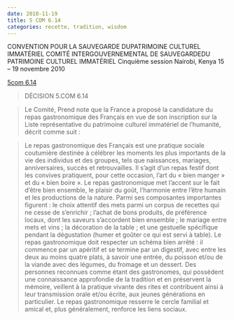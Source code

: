 ```yaml
---
date: 2010-11-19
title: 5 COM 6.14
categories: recette, tradition, wisdom
---
```


CONVENTION POUR LA SAUVEGARDE DUPATRIMOINE CULTUREL IMMATÉRIEL
COMITÉ INTERGOUVERNEMENTAL DE SAUVEGARDEDU PATRIMOINE CULTUREL IMMATÉRIEL 
Cinquième session
Nairobi, Kenya
15 – 19 novembre 2010

[5com 6.14](https://ich.unesco.org/doc/src/ITH-10-5.COM-CONF.202-Decisions-FR.doc)

>DÉCISION 5.COM 6.14

> Le Comité, Prend note que la France a proposé la candidature du repas gastronomique des Français en vue de son inscription sur la Liste représentative du patrimoine culturel immatériel de l’humanité, décrit comme suit :

>Le repas gastronomique des Français est une pratique sociale coutumière destinée à célébrer les moments les plus importants de la vie des individus et des groupes, tels que naissances, mariages, anniversaires, succès et retrouvailles. Il s’agit d’un repas festif dont les convives pratiquent, pour cette occasion, l’art du « bien manger » et du « bien boire ». Le repas gastronomique met l’accent sur le fait d’être bien ensemble, le plaisir du goût, l’harmonie entre l’être humain et les productions de la nature. Parmi ses composantes importantes figurent : le choix attentif des mets parmi un corpus de recettes qui ne cesse de s’enrichir ; l’achat de bons produits, de préférence locaux, dont les saveurs s’accordent bien ensemble ; le mariage entre mets et vins ; la décoration de la table ; et une gestuelle spécifique pendant la dégustation (humer et goûter ce qui est servi à table). Le repas gastronomique doit respecter un schéma bien arrêté : il commence par un apéritif et se termine par un digestif, avec entre les deux au moins quatre plats, à savoir une entrée, du poisson et/ou de la viande avec des légumes, du fromage et un dessert. Des personnes reconnues comme étant des gastronomes, qui possèdent une connaissance approfondie de la tradition et en préservent la mémoire, veillent à la pratique vivante des rites et contribuent ainsi à leur transmission orale et/ou écrite, aux jeunes générations en particulier. Le repas gastronomique resserre le cercle familial et amical et, plus généralement, renforce les liens sociaux.
